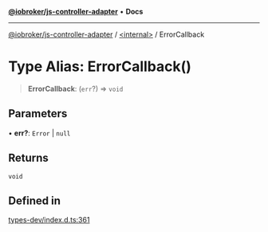 [**@iobroker/js-controller-adapter**](../../README.md) • **Docs**

***

[@iobroker/js-controller-adapter](../../globals.md) / [\<internal\>](../README.md) / ErrorCallback

# Type Alias: ErrorCallback()

> **ErrorCallback**: (`err`?) => `void`

## Parameters

• **err?**: `Error` \| `null`

## Returns

`void`

## Defined in

[types-dev/index.d.ts:361](https://github.com/ioBroker/ioBroker.js-controller/blob/664d3c56250ad4e09c02e3cf6b90746a581d9f55/packages/types-dev/index.d.ts#L361)
